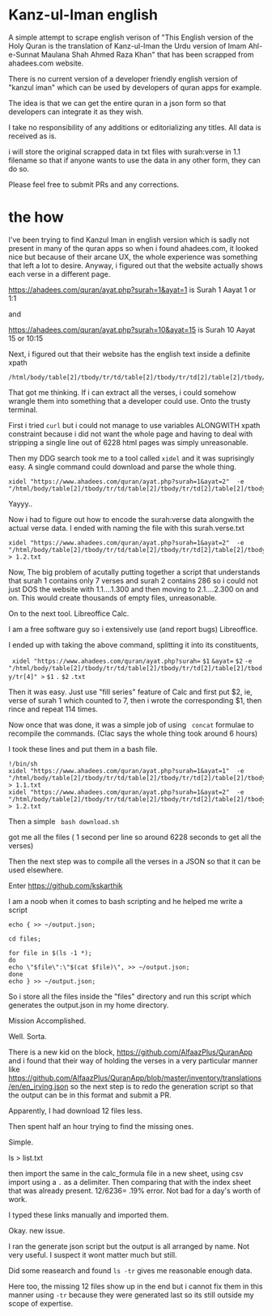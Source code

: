 # Kanz-ul-Iman  english


A simple attempt to scrape english verison of "This English version of the Holy Quran is the translation of Kanz-ul-Iman the Urdu version of Imam Ahl-e-Sunnat Maulana Shah Ahmed Raza Khan" 
that has been scrapped from ahadees.com website.

There is no current version of a developer friendly english version of "kanzul iman" which can be used by developers of quran apps for example.

The idea is that we can get the entire quran in a json form so that developers can  integrate it as they wish.


I take no responsibility of any additions or editorializing any titles. All data is received as is.

i will store the original scrapped data in txt files with surah:verse in 1.1 filename so that if anyone wants to use the data in any other form, they can do so. 

Please feel free to submit PRs and any corrections.


# the how

I've been trying to find Kanzul Iman in english version which is sadly not present in many of the quran apps so when i found ahadees.com, it looked nice but because of their arcane UX, the whole experience was something that left a lot to desire. 
Anyway, i figured out that the website actually shows each verse in a different page.

https://ahadees.com/quran/ayat.php?surah=1&ayat=1 is Surah 1 Aayat 1 or 1:1

and 

https://ahadees.com/quran/ayat.php?surah=10&ayat=15 is Surah 10 Aayat 15 or 10:15

Next, i figured out that their website has the english text inside a definite xpath

```
/html/body/table[2]/tbody/tr/td/table[2]/tbody/tr/td[2]/table[2]/tbody/tr[4]
```

That got me thinking. If i can extract all the verses, i could somehow wrangle them into something that a developer could use. Onto the trusty terminal.

First i tried ```curl``` but i could not manage to use variables ALONGWITH xpath constraint because i did not want the whole page and having to deal with stripping a single line out of 6228 html pages was simply unreasonable.

Then my DDG search took me to a tool called ```xidel``` and it was suprisingly easy. A single command could download and parse the whole thing.

```
xidel "https://www.ahadees.com/quran/ayat.php?surah=1&ayat=2"  -e  "/html/body/table[2]/tbody/tr/td/table[2]/tbody/tr/td[2]/table[2]/tbody/tr[4]" 
```

Yayyy..

Now i had to figure out how to encode the surah:verse data alongwith the actual verse data. I ended with naming the file with this surah.verse.txt

```
xidel "https://www.ahadees.com/quran/ayat.php?surah=1&ayat=2"  -e  "/html/body/table[2]/tbody/tr/td/table[2]/tbody/tr/td[2]/table[2]/tbody/tr[4]" > 1.2.txt
```

Now, The big problem of acutally putting together a script that understands that surah 1 contains only 7 verses and surah 2 contains 286 so i could not just DOS the website with 1.1....1.300 and then moving to 2.1....2.300 on and on. This would create thousands of empty files, unreasonable.

On to the next tool. Libreoffice Calc.

I am a free software guy so i extensively use (and report bugs) Libreoffice.

I ended up with taking the above command, splitting it into its constituents,

```  xidel "https://www.ahadees.com/quran/ayat.php?surah= ```  ```$1``` ```&ayat=``` ```$2``` ```-e  "/html/body/table[2]/tbody/tr/td/table[2]/tbody/tr/td[2]/table[2]/tbody/tr[4]" >``` ```$1``` ```.``` ```$2``` ```.txt```

Then it was easy. Just use "fill series" feature of Calc and first put $2, ie, verse of surah 1 which counted to 7, then i wrote the corresponding $1, then rince and repeat 114 times. 

Now once that was done, it was a simple job of using ``` concat``` formulae to recompile the commands. (Clac says the whole thing took around 6 hours)

I took these lines and put them in a bash file.


```
!/bin/sh
xidel "https://www.ahadees.com/quran/ayat.php?surah=1&ayat=1"  -e  "/html/body/table[2]/tbody/tr/td/table[2]/tbody/tr/td[2]/table[2]/tbody/tr[4]" > 1.1.txt
xidel "https://www.ahadees.com/quran/ayat.php?surah=1&ayat=2"  -e  "/html/body/table[2]/tbody/tr/td/table[2]/tbody/tr/td[2]/table[2]/tbody/tr[4]" > 1.2.txt
```

Then a simple 
``` bash download.sh```

got me all the files ( 1 second per line so around 6228 seconds to get all the verses)

Then the next step was to compile all the verses in a JSON so that it can be used elsewhere.

Enter https://github.com/kskarthik 

I am a noob when it comes to bash scripting and he helped me write a script

```
echo { >> ~/output.json;

cd files;

for file in $(ls -1 *);
do
echo \"$file\":\"$(cat $file)\", >> ~/output.json;
done
echo } >> ~/output.json;
```
So i store all the files inside the "files" directory and run this script which generates the output.json in my home directory. 

Mission Accomplished.

Well. Sorta.

There is a new kid on the block, https://github.com/AlfaazPlus/QuranApp and i found that their way of holding the verses in a very particular manner like https://github.com/AlfaazPlus/QuranApp/blob/master/inventory/translations/en/en_irving.json so the next step is to redo the generation script so that the output can be in this format and submit a PR.


Apparently, I had download 12 files less. 

Then spent half an hour trying to find the missing ones.

Simple.

ls > list.txt

then import the same in the calc_formula file in a new sheet, using csv import using a ```.``` as a delimiter. Then comparing that with the index sheet that was already present.
12/6236= .19% error. Not bad for a day's worth of work.

I typed these links manually and imported them.


Okay. new issue.

I ran the generate json script but the output is all arranged by name. Not very useful. I suspect it wont matter much but still.

Did some reasearch and found   ``` ls -tr ``` gives me reasonable enough data. 

Here too, the missing 12 files show up in the end but i cannot fix them in this manner using ```-tr``` because they were generated last so its still outside my scope of expertise.
